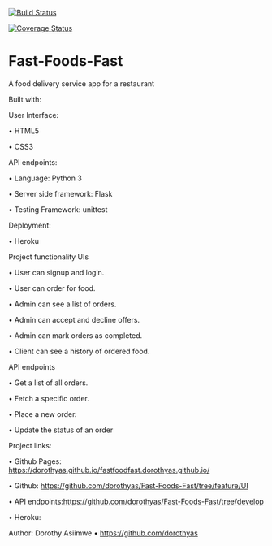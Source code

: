 [![Build Status](https://travis-ci.com/dorothyas/Fast-Foods-Fast.svg?branch=develop)](https://travis-ci.com/dorothyas/Fast-Foods-Fast)


[![Coverage Status](https://coveralls.io/repos/github/dorothyas/Fast-Foods-Fast/badge.svg?branch=develop)](https://coveralls.io/github/dorothyas/Fast-Foods-Fast?branch=develop)

# Fast-Foods-Fast
A food delivery service app for a restaurant 

Built with:

User Interface:

•	HTML5

•	CSS3

API endpoints:

•	Language: Python 3

•	Server side framework: Flask

•	Testing Framework: unittest

Deployment:

•	Heroku

Project functionality
UIs

•	User can signup and login.

•	User can order for food.

•	Admin can see a list of orders.

•	Admin can accept and decline offers.

•	Admin can mark orders as completed.

•	Client can see a history of ordered food.

API endpoints

•	Get a list of all orders.

•	Fetch a specific order.

•	Place a new order.

•	Update the status of an order

Project links:

•	Github Pages: https://dorothyas.github.io/fastfoodfast.dorothyas.github.io/


•	Github: https://github.com/dorothyas/Fast-Foods-Fast/tree/feature/UI 


•	API endpoints:https://github.com/dorothyas/Fast-Foods-Fast/tree/develop


•	Heroku: 


Author:
Dorothy Asiimwe
•	https://github.com/dorothyas
